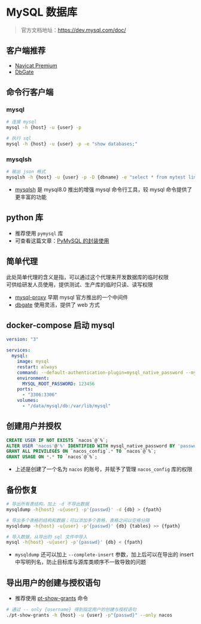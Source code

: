 # MySQL 数据库
> 官方文档地址：https://dev.mysql.com/doc/


## 客户端推荐
- [Navicat Premium](https://www.navicat.com.cn/products/navicat-premium) 
- [DbGate](https://dbgate.org/)


## 命令行客户端
### mysql
```bash
# 连接 mysql
mysql -h {host} -u {user} -p

# 执行 sql
mysql -h {host} -u {user} -p -e "show databases;"
```

### mysqlsh
```bash
# 输出 json 格式
mysqlsh -h {host} -u {user} -p -D {dbname} -e "select * from mytest limit 10;" --sql --json
```
- [mysqlsh](https://dev.mysql.com/doc/mysql-shell/8.0/en/mysqlsh.html) 是 mysql8.0 推出的增强 mysql 命令行工具，较 mysql 命令提供了更丰富的功能

## python 库
- 推荐使用 `pymysql` 库
- 可查看这篇文章：[PyMySQL 的封装使用](/code/0409)


## 简单代理
此处简单代理的含义是指，可以通过这个代理来开发数据库的临时权限  
可供给研发人员使用，提供测试、生产库的临时只读、读写权限

- [mysql-proxy](https://downloads.mysql.com/docs/mysql-proxy-en.pdf) 早期 mysql 官方推出的一个中间件
- [dbgate](https://dbgate.org/) 使用灵活，提供了 web 方式


## docker-compose 启动 mysql
```yaml
version: "3"

services:
  mysql:
    image: mysql
    restart: always
    command: --default-authentication-plugin=mysql_native_password --mysqlx=0
    environment:
      MYSQL_ROOT_PASSWORD: 123456
    ports:
      - "3306:3306"
    volumes:
      - "/data/mysql/db:/var/lib/mysql"
```

## 创建用户并授权
```sql
CREATE USER IF NOT EXISTS `nacos`@`%`;
ALTER USER 'nacos'@'%' IDENTIFIED WITH mysql_native_password BY 'password';
GRANT ALL PRIVILEGES ON `nacos_config`.* TO `nacos`@`%`;
GRANT USAGE ON *.* TO `nacos`@`%`;
```
- 上述是创建了一个名为 `nacos` 的账号，并赋予了管理 `nacos_config` 库的权限

## 备份恢复
```bash
# 导出所有表结构，加上 -d 不导出数据
mysqldump -h{host} -u{user} -p'{passwd}' -d {db} > {fpath}

# 导出多个表格的结构和数据；可以添加多个表格，表格之间以空格分隔
mysqldump -h{host} -u{user} -p'{passwd}' {db} {tables} >> {fpath}

# 导入数据，从导出的 sql 文件中导入
mysql -h{host} -u{user} -p'{passwd}' {db} < {fpath}
```
- `mysqldump` 还可以加上 `--complete-insert` 参数，加上后可以在导出的 insert 中写明列名，防止目标库与源库类顺序不一致导致的问题

## 导出用户的创建与授权语句
- 推荐使用 [pt-show-grants](https://docs.percona.com/percona-toolkit/pt-show-grants.html) 命令
```bash
# 通过 -- only {username} 得到指定用户的创建与授权语句
./pt-show-grants -h {host} -u {user} -p"{passwd}" --only nacos

```

